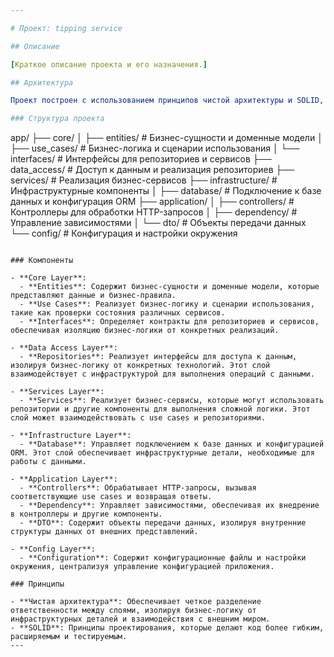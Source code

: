 ```yaml
---

# Проект: tipping service

## Описание

[Краткое описание проекта и его назначения.]

## Архитектура

Проект построен с использованием принципов чистой архитектуры и SOLID, что обеспечивает гибкость, расширяемость и тестируемость кода. Основные компоненты архитектуры включают:

### Структура проекта

```
app/
├── core/
│   ├── entities/                  # Бизнес-сущности и доменные модели
│   ├── use_cases/                 # Бизнес-логика и сценарии использования
│   └── interfaces/                # Интерфейсы для репозиториев и сервисов
├── data_access/                   # Доступ к данным и реализация репозиториев
├── services/                      # Реализация бизнес-сервисов
├── infrastructure/                # Инфраструктурные компоненты
│   ├── database/                  # Подключение к базе данных и конфигурация ORM
├── application/
│   ├── controllers/               # Контроллеры для обработки HTTP-запросов
│   ├── dependency/                # Управление зависимостями
│   └── dto/                       # Объекты передачи данных
└── config/                        # Конфигурация и настройки окружения
```

### Компоненты

- **Core Layer**:
  - **Entities**: Содержит бизнес-сущности и доменные модели, которые представляют данные и бизнес-правила.
  - **Use Cases**: Реализует бизнес-логику и сценарии использования, такие как проверки состояния различных сервисов.
  - **Interfaces**: Определяет контракты для репозиториев и сервисов, обеспечивая изоляцию бизнес-логики от конкретных реализаций.

- **Data Access Layer**:
  - **Repositories**: Реализует интерфейсы для доступа к данным, изолируя бизнес-логику от конкретных технологий. Этот слой взаимодействует с инфраструктурой для выполнения операций с данными.

- **Services Layer**:
  - **Services**: Реализует бизнес-сервисы, которые могут использовать репозитории и другие компоненты для выполнения сложной логики. Этот слой может взаимодействовать с use cases и репозиториями.

- **Infrastructure Layer**:
  - **Database**: Управляет подключением к базе данных и конфигурацией ORM. Этот слой обеспечивает инфраструктурные детали, необходимые для работы с данными.

- **Application Layer**:
  - **Controllers**: Обрабатывает HTTP-запросы, вызывая соответствующие use cases и возвращая ответы.
  - **Dependency**: Управляет зависимостями, обеспечивая их внедрение в контроллеры и другие компоненты.
  - **DTO**: Содержит объекты передачи данных, изолируя внутренние структуры данных от внешних представлений.

- **Config Layer**:
  - **Configuration**: Содержит конфигурационные файлы и настройки окружения, централизуя управление конфигурацией приложения.

### Принципы

- **Чистая архитектура**: Обеспечивает четкое разделение ответственности между слоями, изолируя бизнес-логику от инфраструктурных деталей и взаимодействия с внешним миром.
- **SOLID**: Принципы проектирования, которые делают код более гибким, расширяемым и тестируемым.
---
```

